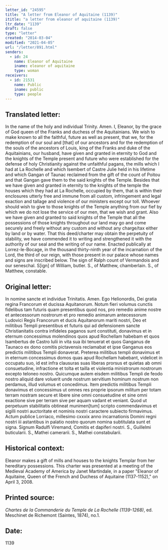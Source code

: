 ```yaml
---
letter_id: "24595"
title: "A letter from Eleanor of Aquitaine (1139)"
ititle: "a letter from eleanor of aquitaine (1139)"
ltr_date: "1139"
draft: false
type: "letter"
created: "2014-03-04"
modified: "2021-04-05"
url: "/letter/891.html"
senders:
  - id: 24
    name: Eleanor of Aquitaine
    iname: eleanor of aquitaine
    type: woman
receivers:
  - id: 21531
    name: Public
    iname: public
    type: people
---
```

<h2> Translated letter:</h2>In the name of the holy and individual Trinity.  Amen.
I, Eleanor, by the grace of God queen of the Franks and duchess of the Aquitainians.  We wish to make known to all the faithful, future as well as present, that we, for the redemption of our soul and [that] of our ancestors and for the redemption of the souls of the ancestors of Louis, king of the Franks and duke of the Aquitainians, our husband, have given and granted in eternity to God and the knights of the Temple present and future who were established for the defense of holy Christianity against the unfaithful pagans, the mills which I had at La Rochelle and which Isembert of Castre Julie held in his lifetime and which Gangan of Taunac reclaimed from the gift of the count of Poitou and that Gangan gave them to the said knights of the Temple.  Besides that we have given and granted in eternity to the knights of the temple the houses which they had at La Rochelle, occupied by them, that is within their  enclosures utterly free and immune from all custom, infringement and legal exaction and tallage and violence of our ministers except our toll.  Whoever should wish to give to those knights of the Temple anything from our fief by which we do not lose the service of our men, that we wish and grant. Also we have given and granted to said knights of the Temple that all the possessions of those knights throughout our land may go and come securely and freely without any custom and without any charge/tax either by land or by water.  That this deed/charter may obtain the perpetuity of stability, we have commended it to writing and strengthened it with the authority of our seal and the writing of our name.
Enacted publically at Lorrez-le-Bocage, in the thousand thirty-ninth year of the incarnation of the Lord, the third of our reign, with those present in our palace whose names and signs are inscribed below.
The sign of Ralph count of Vermandois and our seneschal.
S[ign] of William, butler.
S., of Matthew, chamberlain.
S., of Matthew, constable.
<h2 class="mt-4"> Original letter:</h2>In nomine sancte et individue Trinitatis.  Amen.  Ego Helionordis, Dei gratia regina Francorum et ducissa Aquitanorum.  Notum fieri volumus cunctis fidelibus tam futuris quam presentibus quod nos, pro remedio anime nostre et antecessorum nostrorum et pro remedio animarum antecessorum Ludovici Regis Francorum et ducis Aquitanorum mariti nostri, Deo et militibus Templi presentibus et futuris qui ad defensionem sancte Christianitatis contra infideles paganos sunt constituti, donavimus et in eternum concessimus molendinos quos apud Rochellam habebam et quos Isambertus de Castro Iulii in vita sua ibi tenuerat et quos Ganganus de Taunaco ex dono comitis pictavensis reclamabat et ipse Ganganus eos predictis militibus Templi donaverat.  Preterea militibus templi donavimus et in eternum concessimus domos quas apud Rochellam habebant, videlicet in occupatu suo, id est infra clausuras suas liberas prorsus et quietas ab omni consuetudine, infractione et tolta et tailla et violentia ministrorum nostrorum excepto teloneo nostro.  Quicumque autem eisdem militibus Templi de feodo nostro aliquid dare voluerit unde nostrum servitium hominum nostrum non perdamus, illud volumus et concedimus.  Item predictis militibus Templi donavimus et concessimus ut omnes res proprie ipsorum militum per totam terram nostram secure et libere sine omni consuetudine et sine omni exactione sive per terram sive per aquam vadant et veniant.  Quod ut perpetuum stabilitatis obtineat munimen[tum] scripto commendavimus et sigilli nostri auctoritate et nominis nostri caractere subiecto firmavimus.
Actum publice Lorriaco, millesimo cxxxix anno incarnationis Domini regni nostri iii astantibus in palatio nostro quorum nomina subtitulata sunt et signa.
Signum Radulfi Viremand, Comitis et dapiferi nostri.
S., Guillelmi buticularii.
S., Mathei camerarii.
S., Mathei constabularii.
<h2 class="mt-4"> Historical context:</h2>Eleanor makes a gift of mills and houses to the knights Templar from her hereditary possessions.  This charter was presented at a meeting of the Medieval Academy of America by Janet Martindale, in a paper "Eleanor of Aquitaine, Queen of the French and Duchess of Aquitaine (1137-1152)," on April 3, 2008.
<h2 class="mt-4"> Printed source:</h2><p><em>Chartes de la Commanderie du Temple de La Rochelle (1139-1268)</em>, ed. Meschinet de Richemont (Saintes, 1874), no.1.</p><h2 class="mt-4"> Date:</h2>1139
